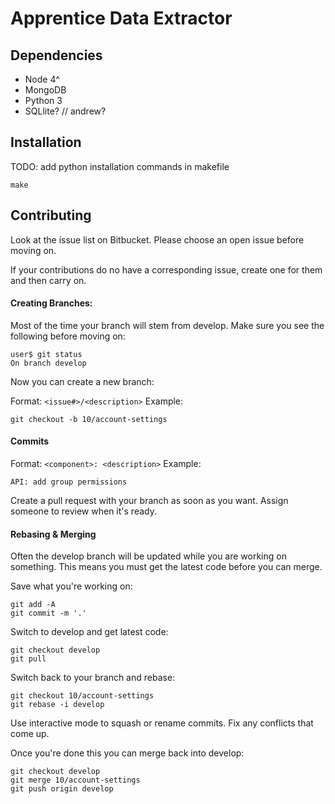 # Apprentice Data Extractor

## Dependencies

 - Node 4^
 - MongoDB
 - Python 3
 - SQLlite? // andrew?

## Installation

TODO: add python installation commands in makefile

    make

## Contributing

Look at the issue list on Bitbucket. Please choose an open issue before moving on.

If your contributions do no have a corresponding issue, create one for them and then carry on.

#### Creating Branches:

Most of the time your branch will stem from develop. Make sure you see the following before moving on:

    user$ git status
    On branch develop

Now you can create a new branch:

Format: `<issue#>/<description>`
Example:

    git checkout -b 10/account-settings

#### Commits

Format: `<component>: <description>`
Example:

    API: add group permissions

Create a pull request with your branch as soon as you want. Assign someone to review when it's ready.

#### Rebasing & Merging

Often the develop branch will be updated while you are working on something. This means you must get the latest code before you can merge.

Save what you're working on:

    git add -A
    git commit -m '.'

Switch to develop and get latest code:

    git checkout develop
    git pull

Switch back to your branch and rebase:

    git checkout 10/account-settings
    git rebase -i develop

Use interactive mode to squash or rename commits.
Fix any conflicts that come up.

Once you're done this you can merge back into develop:

    git checkout develop
    git merge 10/account-settings
    git push origin develop
